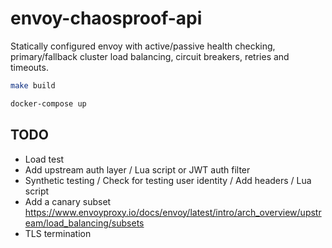 # envoy-chaosproof-api

Statically configured envoy with active/passive health checking, primary/fallback cluster load balancing, circuit breakers, retries and timeouts.

```sh
make build

docker-compose up
```

## TODO

- Load test
- Add upstream auth layer / Lua script or JWT auth filter
- Synthetic testing / Check for testing user identity / Add headers / Lua script
- Add a canary subset https://www.envoyproxy.io/docs/envoy/latest/intro/arch_overview/upstream/load_balancing/subsets
- TLS termination